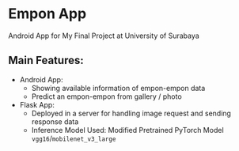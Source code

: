 # Empon App
Android App for My Final Project at University of Surabaya

## Main Features:
- Android App:
  - Showing available information of empon-empon data
  - Predict an empon-empon from gallery / photo
- Flask App:
  - Deployed in a server for handling image request and sending response data
  - Inference Model Used: Modified Pretrained PyTorch Model `vgg16`/`mobilenet_v3_large`
